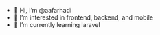 - 👋 Hi, I’m @aafarhadi
- 👀 I’m interested in frontend, backend, and mobile
- 🌱 I’m currently learning laravel

<!---
aafarhadi/aafarhadi is a ✨ special ✨ repository because its `README.md` (this file) appears on your GitHub profile.
You can click the Preview link to take a look at your changes.
--->
